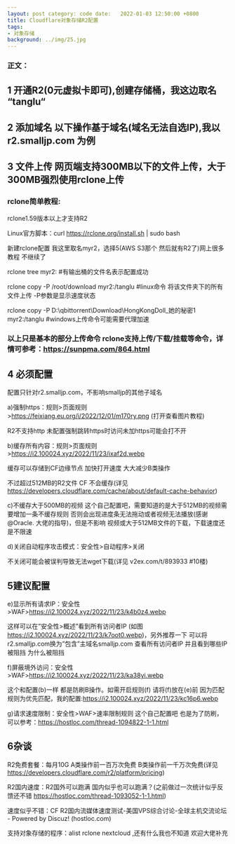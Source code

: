 ```yaml
---
layout: post category: code date:   2022-01-03 12:50:00 +0800
title: Cloudflare对象存储R2配置
tags:
- 对象存储
background: ../img/25.jpg
---
```



### 正文：
## 1 开通R2(0元虚拟卡即可),创建存储桶，我这边取名 “tanglu“

## 2 添加域名 以下操作基于域名(域名无法自选IP),我以 r2.smalljp.com 为例

## 3 文件上传 网页端支持300MB以下的文件上传，大于300MB强烈使用rclone上传

### rclone简单教程:

rclone1.59版本以上才支持R2

Linux官方脚本：curl https://rclone.org/install.sh | sudo bash

新建rclone配置 我这里取名myr2，选择5(AWS S3那个 然后就有R2了)网上很多教程 不继续了

rclone tree myr2: #有输出桶的文件名表示配置成功

rclone copy -P /root/download myr2:/tanglu #linux命令 将该文件夹下的所有文件上传 -P参数是显示速度状态

rclone copy -P D:\qbittorrent\Download\HongKongDoll_她的秘密1 myr2:/tanglu #windows上传命令可能需要代理加速

### 以上只是基本的部分上传命令 rclone支持上传/下载/挂载等命令，详情可参考：https://sunpma.com/864.html

## 4 必须配置
配置只针对r2.smalljp.com，不影响smalljp的其他子域名

a)强制https：规则>页面规则>https://feixiang.eu.org/i/2022/12/01/m170ry.png (打开查看图片教程)

R2不支持http 未配置强制跳转https时访问未加https可能会打不开

b)缓存所有内容：规则>页面规则>https://i2.100024.xyz/2022/11/23/ixaf2d.webp

缓存可以存储到CF边缘节点 加快打开速度 大大减少B类操作

不过超过512MB的R2文件 CF 不会缓存(详见 https://developers.cloudflare.com/cache/about/default-cache-behavior)

c)不缓存大于500MB的视频 这个自己配置吧，需要知道的是大于512MB的视频需要增加一条不缓存规则 否则会出现进度条无法拖动或者视频无法播放(感谢@Oracle. 大佬的指导)，但是不影响 视频或大于512MB文件的下载，下载速度还是不限速

d)关闭自动程序攻击模式：安全性>自动程序>关闭

不关闭可能会被误判导致无法wget下载(详见 v2ex.com/t/893933 #10楼)

## 5建议配置
e)显示所有请求IP：安全性>WAF>https://i2.100024.xyz/2022/11/23/k4b0z4.webp

这样可以在”安全性>概述”看到所有访问者IP (如图 https://i2.100024.xyz/2022/11/23/k7oot0.webp)，另外推荐一下 可以将r2.smalljp.com换为”包含”主域名smalljp.com 查看所有访问者IP 并且看到哪些IP被阻挡 为什么被阻挡

f)屏蔽境外访问：安全性>WAF>https://i2.100024.xyz/2022/11/23/ka38yi.webp

这个和配置(b)一样 都是防刷B操作。如需开启规则(f) 请将(f)放在(e)前 因为匹配规则为优先匹配，我的配置:https://i2.100024.xyz/2022/11/23/kc16p6.webp

g)请求速度限制：安全性>WAF>速率限制规则 这个自己配置吧 也是为了防刷，可以参考：https://hostloc.com/thread-1094822-1-1.html

## 6杂谈
R2免费套餐：每月10G A类操作前一百万次免费 B类操作前一千万次免费(详见 https://developers.cloudflare.com/r2/platform/pricing)

R2国内速度：R2国外可以跑满 国内似乎也可以跑满？(之前做过一次统计似乎反馈还不错 https://hostloc.com/thread-1093052-1-1.html)

速度似乎不错：CF R2国内流媒体速度测试-美国VPS综合讨论-全球主机交流论坛 - Powered by Discuz! (hostloc.com)

支持对象存储的程序：alist rclone nextcloud ,还有什么我也不知道 欢迎大佬补充